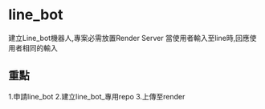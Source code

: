 # line_bot
建立Line_bot機器人,專案必需放置Render Server
當使用者輸入至line時,回應使用者相同的輸入
## 重點
1.申請line_bot
2.建立line_bot_專用repo
3.上傳至render

